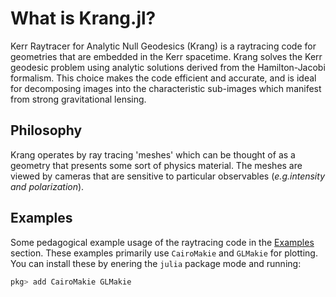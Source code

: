 # What is Krang.jl?

Kerr Raytracer for Analytic Null Geodesics (Krang) is a raytracing code for geometries that are embedded in the Kerr spacetime.
Krang solves the Kerr geodesic problem using analytic solutions derived from the Hamilton-Jacobi formalism. 
This choice makes the code efficient and accurate, and is ideal for decomposing images into the characteristic sub-images which manifest from strong gravitational lensing. 

## Philosophy

Krang operates by ray tracing 'meshes' which can be thought of as a geometry that presents some sort of physics material. 
The meshes are viewed by cameras that are sensitive to particular observables (*e.g.intensity and polarization*).

## Examples
Some pedagogical example usage of the raytracing code in the [Examples](examples/coordinate-example.md) section. These examples primarily use `CairoMakie` and `GLMakie` for plotting.
You can install these by enering the `julia` package mode and running:

```julia
pkg> add CairoMakie GLMakie
```

